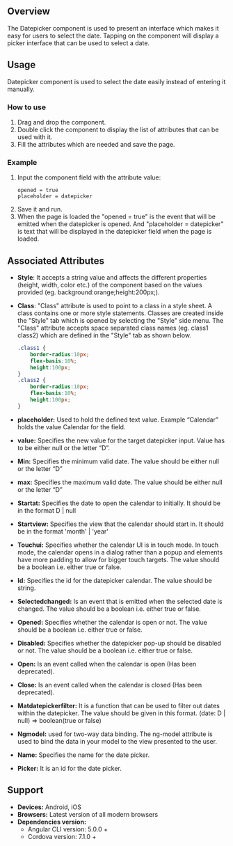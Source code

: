 ## Overview 
The Datepicker component is used to present an interface which makes it easy for users to select the date. Tapping on the component will display a picker interface that can be used to select a date.

## Usage
Datepicker component is used to select the date easily instead of entering it manually. 

### How to use   
1. Drag and drop the component. 
2. Double click the component to display the list of attributes that can be used with it.
3. Fill the attributes which are needed and save the page.

### Example 
1. Input the component field with the attribute value:
    ``` 
    opened = true
    placeholder = datepicker 
    ```
2. Save it and run.
3. When the page is loaded the "opened = true" is the event that will be emitted when the datepicker is opened. And "placeholder = datepicker" is text that will be displayed in the datepicker field when the page is loaded. 

## Associated Attributes
- **Style**: It accepts a string value and affects the different properties (height, width, color etc.) of the component based on the values provided (eg. background:orange;height:200px;).

- **Class**: "Class" attribute is used to point to a class in a style sheet. A class contains one or more style statements. Classes are created inside the "Style" tab which is opened by selecting the "Style" side menu. The "Class" attribute accepts space separated class names (eg. class1 class2) which are defined in the "Style" tab as shown below.
    ```css
    .class1 {
        border-radius:10px;
        flex-basis:10%;
        height:100px;
    }
    .class2 {
        border-radius:10px;
        flex-basis:10%;
        height:100px;
    }
    
- **placeholder:** Used to hold the defined text value. Example “Calendar” holds the value Calendar for the field.
- **value:** Specifies the new value for the target datepicker input. Value has to be either null or the letter “D”.
- **Min:** Specifies the minimum valid date. The value should be either null or the letter “D” 
- **max:** Specifies the maximum valid date. The value should be either null or the letter “D”
- **Startat:** Specifies the date to open the calendar to initially. It should be in the format D | null
- **Startview:** Specifies the view that the calendar should start in. It should be in the format 'month' | 'year'
- **Touchui:** Specifies whether the calendar UI is in touch mode. In touch mode, the calendar opens in a dialog rather than a popup and elements have more padding to allow for bigger touch targets. The value should be a boolean i.e. either true or false.
- **Id:** Specifies the id for the datepicker calendar. The value should be string.
- **Selectedchanged:** Is an event that is emitted when the selected date is changed. The value should be a boolean i.e. either true or false.
- **Opened:** Specifies whether the calendar is open or not. The value should be a boolean i.e. either true or false.
- **Disabled:** Specifies whether the datepicker pop-up should be disabled or not. The value should be a boolean i.e. either true or false.
- **Open:** Is an event called when the calendar is open (Has been deprecated).
- **Close:** Is an event called when the calendar is closed (Has been deprecated).
- **Matdatepickerfilter:** It is a function that can be used to filter out dates within the datepicker. The value should be given in this format. (date: D | null) => boolean(true or false)
- **Ngmodel:** used for two-way data binding. The ng-model attribute is used to bind the data in your model to the view presented to the user.
- **Name:** Specifies the name for the date picker.
- **Picker:** It is an id for the date picker.

## Support
- **Devices:** Android, iOS
- **Browsers:**  Latest version of all modern browsers
- **Dependencies version:** 
    - Angular CLI version: 5.0.0 + 
    - Cordova version: 7.1.0 +
